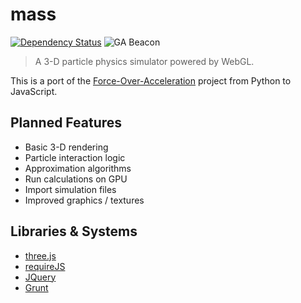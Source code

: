 # mass

[![Dependency Status](https://gemnasium.com/TheMasster12/mass.png)](https://gemnasium.com/TheMasster12/mass)
![GA Beacon](https://ga-beacon.appspot.com/UA-43696434-2/mass/readme)

> A 3-D particle physics simulator powered by WebGL.

This is a port of the [Force-Over-Acceleration](https://github.com/TheMasster12/force-over-acceleration) project from Python to JavaScript.

Planned Features
---

- Basic 3-D rendering
- Particle interaction logic
- Approximation algorithms
- Run calculations on GPU
- Import simulation files
- Improved graphics / textures

Libraries & Systems
---
* [three.js](https://github.com/mrdoob/three.js)
* [requireJS](https://github.com/jrburke/requirejs)
* [JQuery](https://github.com/jquery/jquery)
* [Grunt](http://gruntjs.com)
